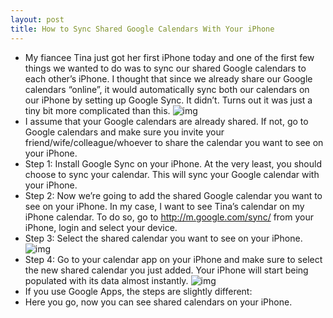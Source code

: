 ```yaml
---
layout: post
title: How to Sync Shared Google Calendars With Your iPhone
---
```

* My fiancee Tina just got her first iPhone today and one of the first few things we wanted to do was to sync our shared Google calendars to each other’s iPhone. I thought that since we already share our Google calendars “online”, it would automatically sync both our calendars on our iPhone by setting up Google Sync. It didn’t. Turns out it was just a tiny bit more complicated than this.
![img](http://media.idownloadblog.com/wp-content/uploads/2010/07/Google-Calendar.jpg)
* I assume that your Google calendars are already shared. If not, go to Google calendars and make sure you invite your friend/wife/colleague/whoever to share the calendar you want to see on your iPhone.
* Step 1: Install Google Sync on your iPhone. At the very least, you should choose to sync your calendar. This will sync your Google calendar with your iPhone.
* Step 2: Now we’re going to add the shared Google calendar you want to see on your iPhone. In my case, I want to see Tina’s calendar on my iPhone calendar. To do so, go to http://m.google.com/sync/ from your iPhone, login and select your device.
* Step 3: Select the shared calendar you want to see on your iPhone.
![img](http://media.idownloadblog.com/wp-content/uploads/2010/07/Google-Calendars-to-Share-on-iPhone.png)
* Step 4: Go to your calendar app on your iPhone and make sure to select the new shared calendar you just added. Your iPhone will start being populated with its data almost instantly.
![img](http://media.idownloadblog.com/wp-content/uploads/2010/07/Shared-Google-Calendars.png)
* If you use Google Apps, the steps are slightly different:
* Here you go, now you can see shared calendars on your iPhone.


